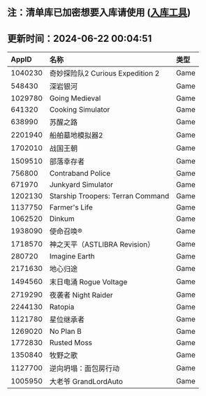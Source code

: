 ## 注：清单库已加密想要入库请使用 ([入库工具](https://github.com/BlankTMing/ManifestAutoUpdate/releases))

## 更新时间：2024-06-22 00:04:51
| AppID | 名称 | 类型  |
| :-------------------- | :----------------------------- | :----------- |
| 1040230 | 奇妙探险队2 Curious Expedition 2| Game |
| 548430 | 深岩银河| Game |
| 1029780 | Going Medieval| Game |
| 641320 | Cooking Simulator| Game |
| 638990 | 苏醒之路| Game |
| 2201940 | 船舶墓地模拟器2| Game |
| 1702010 | 战国王朝| Game |
| 1509510 | 部落幸存者| Game |
| 756800 | Contraband Police| Game |
| 671970 | Junkyard Simulator| Game |
| 1202130 | Starship Troopers: Terran Command| Game |
| 1137750 | Farmer's Life| Game |
| 1062520 | Dinkum| Game |
| 1938090 | 使命召唤®| Game |
| 1718570 | 神之天平（ASTLIBRA Revision）| Game |
| 280720 | Imagine Earth| Game |
| 2171630 | 地心归途| Game |
| 1494560 | 末日电涌 Rogue Voltage| Game |
| 2719290 | 夜袭者 Night Raider| Game |
| 2244130 | Ratopia| Game |
| 1121780 | 星位继承者| Game |
| 1269020 | No Plan B| Game |
| 1772830 | Rusted Moss| Game |
| 1350840 | 牧野之歌| Game |
| 1127700 | 逆向坍塌：面包房行动| Game |
| 1005950 | 大老爷 GrandLordAuto| Game |
